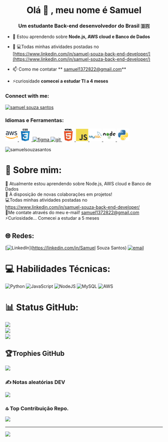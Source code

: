 <h1 align="center">Olá 👋 , meu nome é Samuel</h1>
<h3 align="center">Um estudante Back-end desenvolvedor do Brasil 🇧🇷 </h3>

- 🌱 Estou aprendendo sobre **Node.js, AWS cloud e Banco de Dados**

- 👨 💻Todas minhas atividades postadas no [https://www.linkedin.com/in/samuel-souza-back-end-developer/](https://www.linkedin.com/in/samuel-souza-back-end-developer/)

- 📫 Como me contatar ** samuel1372822@gmail.com**

- ⚡curiosidade **comecei a estudar TI a 4 meses**

<h3 align="left">Connect with me:</h3>
<p align="left">
<a href="https://linkedin.com/in/samuel souza santos" target="blank"><img align="center" src="https://raw.githubusercontent.com/rahuldkjain/github-profile-readme-generator/master/src/images/icons/Social/linked-in-alt.svg" alt="samuel souza santos" height="30" width="40" /></a>
</p>

<h3 align="left">Idiomas e Ferramentas:</h3>
<p align="left"> <a href="https://aws.amazon.com" target="_blank" rel="noreferrer"> <img src="https://raw.githubusercontent.com/devicons/devicon/master/icons/amazonwebservices/amazonwebservices-original-wordmark.svg" alt="aws" width="40" height="40"/> </a> <a href="https://www.w3schools.com/css/" target="_blank" rel="noreferrer"> <img src="https://raw.githubusercontent.com/devicons/devicon/master/icons/css3/css3-original-wordmark.svg" alt="css3" width="40" height="40"/> </a> <a href="https://www.figma.com/" target="_blank" rel="noreferrer"> <img src="https://www.vectorlogo.zone/logos/figma/figma-icon.svg" alt="figma" width="40" height="40"/> </a> <a href="https://git-scm.com/" target="_blank" rel="noreferrer"> <img src="https://www.vectorlogo.zone/logos/git-scm/git-scm-icon.svg" alt="git" width="40" height="40"/> </a> <a href="https://www.w3.org/html/" target="_blank" rel="noreferrer"> <img src="https://raw.githubusercontent.com/devicons/devicon/master/icons/html5/html5-original-wordmark.svg" alt="html5" width="40" height="40"/> </a> <a href="https://developer.mozilla.org/en-US/docs/Web/JavaScript" target="_blank" rel="noreferrer"> <img src="https://raw.githubusercontent.com/devicons/devicon/master/icons/javascript/javascript-original.svg" alt="javascript" width="40" height="40"/> </a> <a href="https://www.mysql.com/" target="_blank" rel="noreferrer"> <img src="https://raw.githubusercontent.com/devicons/devicon/master/icons/mysql/mysql-original-wordmark.svg" alt="mysql" width="40" height="40"/> </a> <a href="https://nodejs.org" target="_blank" rel="noreferrer"> <img src="https://raw.githubusercontent.com/devicons/devicon/master/icons/nodejs/nodejs-original-wordmark.svg" alt="nodejs" width="40" height="40"/> </a> <a href="https://www.python.org" target="_blank" rel="noreferrer"> <img src="https://raw.githubusercontent.com/devicons/devicon/master/icons/python/python-original.svg" alt="python" width="40" height="40"/> </a> </p>

<p><img align="center" src="https://github-readme-stats.vercel.app/api/top-langs?username=samuelsouzasantos&show_icons=true&locale=en&layout=compact" alt="samuelsouzasantos" /></p>

# 💫 Sobre mim:
🌱 Atualmente estou aprendendo sobre Node.js, AWS cloud e Banco de Dados<br>🤝 À disposição de novas colaborações em projetos!<br>💻Todas minhas atividades postadas no https://www.linkedin.com/in/samuel-souza-back-end-developer/<br>💬Me contate através do meu e-mail! samuel1372822@gmail.com<br>⚡Curiosidade... Comecei a estudar a 5 meses


## 🌐 Redes:
[![LinkedIn](https://img.shields.io/badge/LinkedIn-%230077B5.svg?logo=linkedin&logoColor=white)](https://linkedin.com/in/Samuel Souza Santos) [![email](https://img.shields.io/badge/Email-D14836?logo=gmail&logoColor=white)](mailto:samuel1372822@gmail.com) 

# 💻 Habilidades Técnicas:
![Python](https://img.shields.io/badge/python-3670A0?style=for-the-badge&logo=python&logoColor=ffdd54) ![JavaScript](https://img.shields.io/badge/javascript-%23323330.svg?style=for-the-badge&logo=javascript&logoColor=%23F7DF1E) ![NodeJS](https://img.shields.io/badge/node.js-6DA55F?style=for-the-badge&logo=node.js&logoColor=white) ![MySQL](https://img.shields.io/badge/mysql-4479A1.svg?style=for-the-badge&logo=mysql&logoColor=white) ![AWS](https://img.shields.io/badge/AWS-%23FF9900.svg?style=for-the-badge&logo=amazon-aws&logoColor=white)
# 📊 Status GitHub:
![](https://github-readme-stats.vercel.app/api?username=SamuelSouzaSantos&theme=dark&hide_border=false&include_all_commits=true&count_private=true)<br/>
![](https://nirzak-streak-stats.vercel.app/?user=SamuelSouzaSantos&theme=dark&hide_border=false)<br/>
![](https://github-readme-stats.vercel.app/api/top-langs/?username=SamuelSouzaSantos&theme=dark&hide_border=false&include_all_commits=true&count_private=true&layout=compact)

## 🏆Trophies GitHub 
![](https://github-profile-trophy.vercel.app/?username=SamuelSouzaSantos&theme=default&no-frame=false&no-bg=false&margin-w=4)

### ✍️ Notas aleatórias DEV
![](https://quotes-github-readme.vercel.app/api?type=vetical&theme=tokyonight)

### 🔝 Top Contribuição Repo.
![](https://github-contributor-stats.vercel.app/api?username=SamuelSouzaSantos&limit=5&theme=dark&combine_all_yearly_contributions=true)

---
[![](https://visitcount.itsvg.in/api?id=SamuelSouzaSantos&icon=0&color=0)](https://visitcount.itsvg.in)

<!-- Proudly created with GPRM ( https://gprm.itsvg.in ) -->
